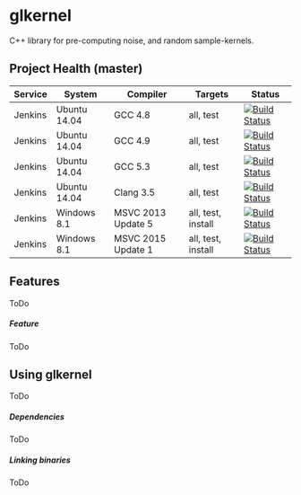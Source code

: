 # glkernel
C++ library for pre-computing noise, and random sample-kernels.

## Project Health (master)

| Service | System | Compiler | Targets | Status |
| ------- | ------ | -------- | ------- | ------ |
| Jenkins | Ubuntu 14.04 | GCC 4.8 | all, test | [![Build Status](http://jenkins.hpi3d.de/buildStatus/icon?job=glkernel-linux-gcc4.8)](http://jenkins.hpi3d.de/job/glkernel-linux-gcc4.8)|
| Jenkins | Ubuntu 14.04 | GCC 4.9 | all, test | [![Build Status](http://jenkins.hpi3d.de/buildStatus/icon?job=glkernel-linux-gcc4.9)](http://jenkins.hpi3d.de/job/glkernel-linux-gcc4.9)|
| Jenkins | Ubuntu 14.04 | GCC 5.3 | all, test | [![Build Status](http://jenkins.hpi3d.de/buildStatus/icon?job=glkernel-linux-gcc5.3)](http://jenkins.hpi3d.de/job/glkernel-linux-gcc5.3)|
| Jenkins | Ubuntu 14.04 | Clang 3.5 | all, test | [![Build Status](http://jenkins.hpi3d.de/buildStatus/icon?job=glkernel-linux-clang3.5)](http://jenkins.hpi3d.de/job/glkernel-linux-clang3.5) |
| Jenkins | Windows 8.1 | MSVC 2013 Update 5 | all, test, install | [![Build Status](http://jenkins.hpi3d.de/buildStatus/icon?job=glkernel-windows-msvc2013)](http://jenkins.hpi3d.de/job/glkernel-windows-msvc2013) |
| Jenkins | Windows 8.1 | MSVC 2015 Update 1 | all, test, install | [![Build Status](http://jenkins.hpi3d.de/buildStatus/icon?job=glkernel-windows-msvc2015)](http://jenkins.hpi3d.de/job/glkernel-windows-msvc2015) |

## Features

ToDo

##### Feature

ToDo

## Using glkernel

ToDo

##### Dependencies

ToDo

##### Linking binaries

ToDo
